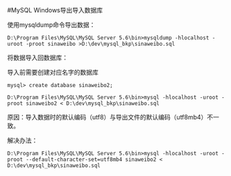 #MySQL Windows导出导入数据库

使用mysqldump命令导出数据：

```
D:\Program Files\MySQL\MySQL Server 5.6\bin>mysqldump -hlocalhost -uroot -proot sinaweibo >D:\dev\mysql_bkp\sinaweibo.sql
```

将数据导入回数据库：

导入前需要创建对应名字的数据库

```
mysql> create database sinaweibo2;
```

```
D:\Program Files\MySQL\MySQL Server 5.6\bin>mysql -hlocalhost -uroot -proot sinaweibo2 < D:\dev\mysql_bkp\sinaweibo.sql
```

原因：导入数据时的默认编码（utf8）与导出文件的默认编码（utf8mb4）不一致。

解决办法：
```
D:\Program Files\MySQL\MySQL Server 5.6\bin>mysql -hlocalhost -uroot -proot --default-character-set=utf8mb4 sinaweibo2 < D:\dev\mysql_bkp\sinaweibo.sql
```